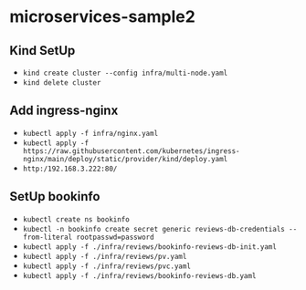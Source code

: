 # microservices-sample2

## Kind SetUp

- `kind create cluster --config infra/multi-node.yaml`
- `kind delete cluster`

## Add ingress-nginx

- `kubectl apply -f infra/nginx.yaml`
- `kubectl apply -f https://raw.githubusercontent.com/kubernetes/ingress-nginx/main/deploy/static/provider/kind/deploy.yaml`
- `http:/192.168.3.222:80/`

## SetUp bookinfo

- `kubectl create ns bookinfo`
- `kubectl -n bookinfo create secret generic reviews-db-credentials --from-literal rootpasswd=password`
- `kubectl apply -f ./infra/reviews/bookinfo-reviews-db-init.yaml`
- `kubectl apply -f ./infra/reviews/pv.yaml`
- `kubectl apply -f ./infra/reviews/pvc.yaml`
- `kubectl apply -f ./infra/reviews/bookinfo-reviews-db.yaml`

